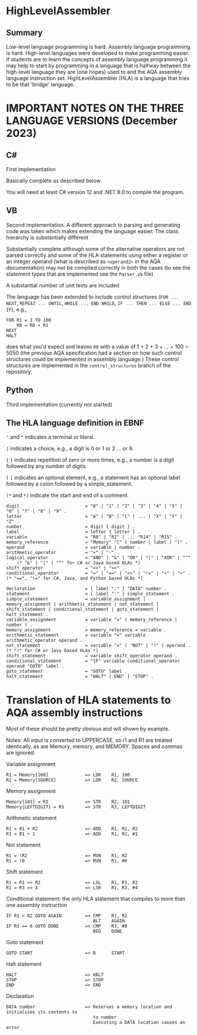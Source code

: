 # HighLevelAssembler

## Summary
Low-level language programming is hard. Assembly language programming is hard. High-level languages were developed to make programming easier. If students are to learn the concepts of assembly language programming it may help to start by programming in a language that is halfway between the high-level language they are (one hopes) used to and the AQA assembly language instruction set. HighLevelAssembler (HLA) is a language that tries to be that 'bridge' language.

# IMPORTANT NOTES ON THE THREE LANGUAGE VERSIONS (December 2023)
## C#

First implementation

Basically complete as described below

You will need at least C# version 12 and .NET 8.0 to compile the program.


## VB
Second implementation. A different approach to parsing and generating code was taken which makes extending the language easier. The class hierarchy is substantially different

Substantially complete although some of the alternative operators are not parsed correctly and some of the HLA statements using either a register or an integer operand (what is described as `<operand2>` in the AQA documentation) may not be compiled correctly in both the cases (to see the statement types that are implemented see the `Parser.vb` file)

A substantial number of unit tests are included

The language has been extended to include control structures (`FOR ... NEXT`, `REPEAT ... UNTIL`, `WHILE ... END WHILE`, `IF ... THEN ... ELSE ... END IF`), e.g., 
```R0 = 0
FOR R1 = 1 TO 100
    R0 = R0 + R1
NEXT
HALT
```
does what you'd expect and leaves `R0` with a value of 1 + 2 + 3 + ... + 100 = 5050 (the previous AQA specification had a section on how such control structures could be implemented in assembly language.) These control structures are implemented in the `control_structures` branch of the repository.

## Python
Third implementation (currently not started)

## The HLA language definition in EBNF

`"` and `"` indicates a terminal or literal.

`|` indicates a choice, e.g., a digit is 0 or 1 or 2 ... or 9.

`{` `}` indicates repetition of zero or more times, e.g., a number is a digit followed by any number of digits.

`[` `]` indicates an optional element, e.g., a statement has an optional label followed by a colon followed by a simple_statement.

`(*` and `*)` indicate the start and end of a comment.

```
digit                         = "0" | "1" | "2" | "3" | "4" | "5" | "6" | "7" | "8" | "9" .
letter                        = "A" | "B" | "C" | ... | "X" | "Y" | "Z" .
number                        = digit { digit } .
label                         = letter { letter } .
variable                      = "R0" | "R1" | ... "R14" | "R15" .
memory_reference              = "Memory" "[" ( number | label ) "]" .
operand                       = variable | number .
arithmetic_operator           = "+" | "-" .
logical_operator              = "AND" | "&" | "OR" | "|" | "XOR" | "^" .   (* "&" | "|" | "^" for C# or Java based HLAs *)     
shift_operator                = "<<" | ">>" .
conditional_operator          = "=" | "==" | "<>" | "!=" | "<" | ">" .     (* "==", "!=" for C#, Java, and Python based HLAs *)

declaration                   = [ label ":" ] "DATA" number .
statement                     = [ label ":" ] simple_statement .
simple_statement              = variable_assignment | memory_assignment | arithmetic_statement | not_statement | shift_statement | conditional_statement | goto_statement | halt_statement . 
variable_assignment           = variable "=" ( memory_reference | number ) .
memory_assignment             = memory_reference = variable .
arithmetic_statement          = variable "=" variable arithmetic_operator operand .
not_statement                 = variable "=" ( "NOT" | "!" ) operand .     (* "!" for C# or Java based HLAs *)
shift_statement               = variable shift_operator operand .
conditional_statement         = "IF" variable conditional_operator operand "GOTO" label .
goto_statement                = "GOTO" label .
halt_statement                = "HALT" | END" | "STOP" .

```

# Translation of HLA statements to AQA assembly instructions

Most of these should be pretty obvious and will shown by example.

Notes: All input is converted to UPPERCASE, so r1 and R1 are treated identically, as are Memory, memory, and MEMORY.
       Spaces and commas are ignored.

Variable assignment
```
R1 = Memory[100]              => LDR    R1, 100
R2 = Memory[SOURCE]           => LDR    R2, SOURCE
```
Memory assignment
```
Memory[101] = R2              => STR    R2, 101
Memory[LEFTDIGIT] = R3        => STR    R3, LEFTDIGIT
```
Arithmetic statement
```
R1 = R1 + R2                  => ADD    R1, R1, R2
R1 = R1 + 1                   => ADD    R1, R1, #1
```
Not statement
```
R1 = !R2                      => MVN    R1, R2
R1 = !0                       => MVN    R1, #0
```
Shift statement
```
R1 = R1 << R2                 => LSL    R1, R1, R2
R1 = R3 >> 4                  => LSR    R1, R3, #4
```
Conditional statement: the only HLA statement that compiles to more than one assembly instruction
```
IF R1 < R2 GOTO AGAIN         => CMP    R1, R2
                                 BLT    AGAIN
IF R3 == 0 GOTO DONE          => CMP    R3, #0
                                 BEQ    DONE
```
Goto statement
```
GOTO START                    => B      START
```
Halt statement
```
HALT                          => HALT
STOP                          => STOP
END                           => END
```
Declaration
```
DATA number                   => Reserves a memory location and initialises its contents to
                                 to number
                                 Executing a DATA location causes an error
```  
